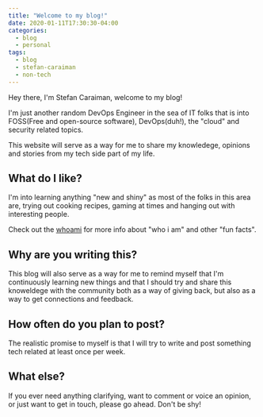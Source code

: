 ```yaml
---
title: "Welcome to my blog!"
date: 2020-01-11T17:30:30-04:00
categories:
  - blog
  - personal
tags:
  - blog
  - stefan-caraiman
  - non-tech
---
```


Hey there, I'm Stefan Caraiman, welcome to my blog!

I'm just another random DevOps Engineer in the sea of IT folks that is into FOSS(Free and open-source software), DevOps(duh!), the "cloud" and security related topics.

This website will serve as a way for me to share my knowledege, opinions and stories from my tech side part of my life.

## What do I like?

I'm into learning anything "new and shiny" as most of the folks in this area are, trying out cooking recipes, gaming at times and hanging out with interesting people.

Check out the [whoami][whoami] for more info about "who i am" and other "fun facts".

## Why are you writing this?

This blog will also serve as a way for me to remind myself that I'm continuously learning new things and that I should try and share this knoweldege with the community both as a way of giving back, but also as a way to get connections and feedback.

## How often do you plan to post?

The realistic promise to myself is that I will try to write and post something tech related at least once per week.

## What else?

If you ever need anything clarifying, want to comment or voice an opinion, or just want to get in touch, please go ahead. Don't be shy!

[whoami]: https://stefan-caraiman.github.io/whoami
